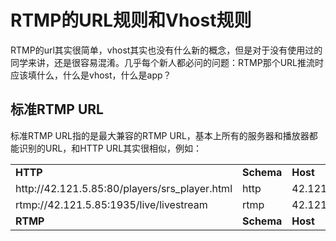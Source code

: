 # RTMP的URL规则和Vhost规则

RTMP的url其实很简单，vhost其实也没有什么新的概念，但是对于没有使用过的同学来讲，还是很容易混淆。几乎每个新人都必问的问题：RTMP那个URL推流时应该填什么，什么是vhost，什么是app？

## 标准RTMP URL

标准RTMP URL指的是最大兼容的RTMP URL，基本上所有的服务器和播放器都能识别的URL，和HTTP URL其实很相似，例如：

<table>
<tr>
<td><strong>HTTP</strong></td>
<td><strong>Schema</strong></td>
<td><strong>Host</strong></td>
<td><strong>Port</strong></td>
<td colspan=2><strong>Path</strong></td>
</tr>
<tr>
<td>http://42.121.5.85:80/players/srs_player.html</td>
<td>http</td>
<td>42.121.5.85</td>
<td>80</td>
<td colspan=2>/players/srs_player.html</td>
</tr>
<tr>
<td>rtmp://42.121.5.85:1935/live/livestream</td>
<td>rtmp</td>
<td>42.121.5.85</td>
<td>1935</td>
<td>live</td>
<td>livestream</td>
</tr>
<tr>
<td><strong>RTMP</strong></td>
<td><strong>Schema</strong></td>
<td><strong>Host</strong></td>
<td><strong>Port</strong></td>
<td><strong>App</strong></td>
<td><strong>Stream</strong></td>
</tr>
</table>
